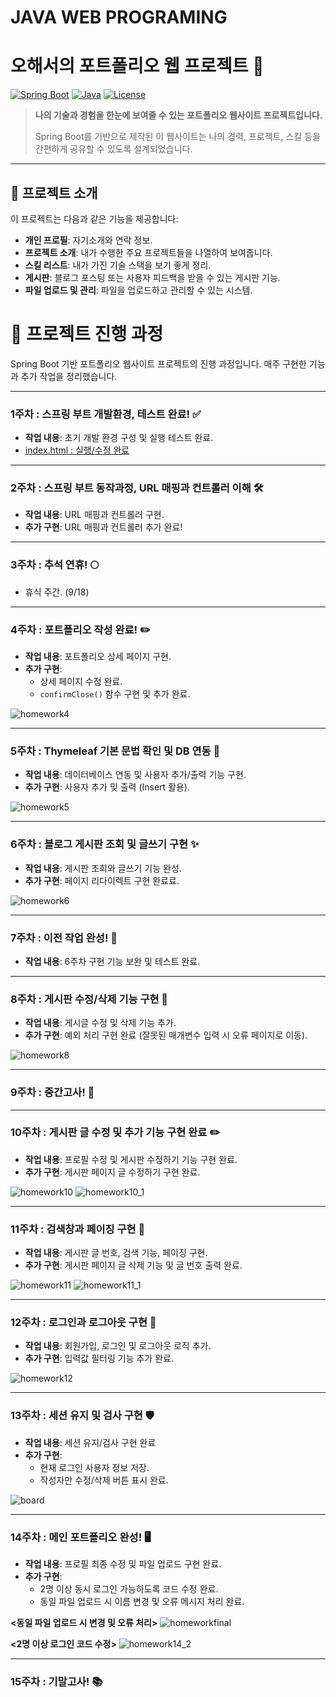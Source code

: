 # JAVA WEB PROGRAMING

# 오해서의 포트폴리오 웹 프로젝트 🚀

[![Spring Boot](https://img.shields.io/badge/Spring%20Boot-2.5.4-green.svg)](https://spring.io/projects/spring-boot)
[![Java](https://img.shields.io/badge/Java-17-orange.svg)](https://www.oracle.com/java/technologies/javase-jdk17-downloads.html)
[![License](https://img.shields.io/badge/license-MIT-blue.svg)](LICENSE)

> **나의 기술과 경험을 한눈에 보여줄 수 있는 포트폴리오 웹사이트 프로젝트입니다.**
>
> Spring Boot를 기반으로 제작된 이 웹사이트는 나의 경력, 프로젝트, 스킬 등을 간편하게 공유할 수 있도록 설계되었습니다.

---

## 📌 프로젝트 소개

이 프로젝트는 다음과 같은 기능을 제공합니다:
- **개인 프로필**: 자기소개와 연락 정보.
- **프로젝트 소개**: 내가 수행한 주요 프로젝트들을 나열하여 보여줍니다.
- **스킬 리스트**: 내가 가진 기술 스택을 보기 좋게 정리.
- **게시판**: 블로그 포스팅 또는 사용자 피드백을 받을 수 있는 게시판 기능.
- **파일 업로드 및 관리**: 파일을 업로드하고 관리할 수 있는 시스템.


# 📘 프로젝트 진행 과정

Spring Boot 기반 포트폴리오 웹사이트 프로젝트의 진행 과정입니다. 매주 구현한 기능과 추가 작업을 정리했습니다.

---

### **1주차** : 스프링 부트 개발환경, 테스트 완료! ✅
- **작업 내용**: 초기 개발 환경 구성 및 실행 테스트 완료.
- [index.html : 실행/수정 완료](https://github.com/Ohhaeseo)

---

### **2주차** : 스프링 부트 동작과정, URL 매핑과 컨트롤러 이해 🛠
- **작업 내용**: URL 매핑과 컨트롤러 구현.
- **추가 구현**: URL 매핑과 컨트롤러 추가 완료!

---

### **3주차** : 추석 연휴! 🌕
- 휴식 주간. (9/18)

---

### **4주차** : 포트폴리오 작성 완료! ✏️
- **작업 내용**: 포트폴리오 상세 페이지 구현.
- **추가 구현**:
  - 상세 페이지 수정 완료.
  - `confirmClose()` 함수 구현 및 추가 완료.

![homework4](https://github.com/user-attachments/assets/cac4f504-66c2-46e3-be37-9d5ac82374ac)

---

### **5주차** : Thymeleaf 기본 문법 확인 및 DB 연동 🚀
- **작업 내용**: 데이터베이스 연동 및 사용자 추가/출력 기능 구현.
- **추가 구현**: 사용자 추가 및 출력 (Insert 활용).

![homework5](https://github.com/user-attachments/assets/1502f352-07f5-4c5c-930d-a036ac3bd77c)

---

### **6주차** : 블로그 게시판 조회 및 글쓰기 구현 ✨
- **작업 내용**: 게시판 조회와 글쓰기 기능 완성.
- **추가 구현**: 페이지 리다이렉트 구현 완료료.

![homework6](https://github.com/user-attachments/assets/03b5fc01-81df-41ff-bb4e-1cf84df1f725)

---

### **7주차** : 이전 작업 완성! 🎯
- **작업 내용**: 6주차 구현 기능 보완 및 테스트 완료.

---

### **8주차** : 게시판 수정/삭제 기능 구현 📝
- **작업 내용**: 게시글 수정 및 삭제 기능 추가.
- **추가 구현**: 예외 처리 구현 완료 (잘못된 매개변수 입력 시 오류 페이지로 이동).

![homework8](https://github.com/user-attachments/assets/bbcd8e73-db31-4dd9-967c-9b98d047b9b2)

---

### **9주차** : 중간고사! 📝

---

### **10주차** : 게시판 글 수정 및 추가 기능 구현 완료 ✏️
- **작업 내용**: 프로필 수정 및 게시판 수정하기 기능 구현 완료.
- **추가 구현**: 게시판 페이지 글 수정하기 구현 완료.

![homework10](https://github.com/user-attachments/assets/5a08d062-39c0-4782-9996-59214cd4e54e)
![homework10_1](https://github.com/user-attachments/assets/b2eb09a3-728e-4e1a-bbd2-68ebc756e207)

---

### **11주차** : 검색창과 페이징 구현 📄
- **작업 내용**: 게시판 글 번호, 검색 기능, 페이징 구현.
- **추가 구현**: 게시판 페이지 글 삭제 기능 및 글 번호 출력 완료.

![homework11](https://github.com/user-attachments/assets/4835041e-620e-48e9-a723-4a8a77f40ecc)
![homework11_1](https://github.com/user-attachments/assets/48525408-9d96-4101-8839-9143487bf6ac)

---

### **12주차** : 로그인과 로그아웃 구현 🔑
- **작업 내용**: 회원가입, 로그인 및 로그아웃 로직 추가.
- **추가 구현**: 입력값 필터링 기능 추가 완료.

![homework12](https://github.com/user-attachments/assets/0dfc75bd-a57e-454c-a1ff-ff69a337d5bf)

---

### **13주차** : 세션 유지 및 검사 구현 🛡️
- **작업 내용**: 세션 유지/검사 구현 완료
- **추가 구현**:
  - 현재 로그인 사용자 정보 저장.
  - 작성자만 수정/삭제 버튼 표시 완료.

![board](https://github.com/user-attachments/assets/bc99f3c8-2dcc-4fe3-a23b-ac7562531081)

---

### **14주차** : 메인 포트폴리오 완성! 🖥️
- **작업 내용**: 프로필 최종 수정 및 파일 업로드 구현 완료.
- **추가 구현**:
  - 2명 이상 동시 로그인 가능하도록 코드 수정 완료.
  - 동일 파일 업로드 시 이름 변경 및 오류 메시지 처리 완료.

**<동일 파일 업로드 시 변경 및 오류 처리>**
![homeworkfinal](https://github.com/user-attachments/assets/ca3f1347-fa7f-4d96-8e91-8f451a87c56e)

**<2명 이상 로그인 코드 수정>**
![homework14_2](https://github.com/user-attachments/assets/eed038d4-8c0e-4a50-9055-1364ca36cbff)

---

### **15주차** : 기말고사! 📚










